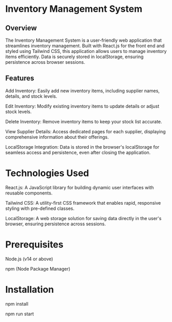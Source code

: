 # Inventory Management System

## Overview
The Inventory Management System is a user-friendly web application that streamlines inventory management. Built with React.js for the front end and styled using Tailwind CSS, this application allows users to manage inventory items efficiently. Data is securely stored in localStorage, ensuring persistence across browser sessions.

## Features

Add Inventory: Easily add new inventory items, including supplier names, details, and stock levels.

Edit Inventory: Modify existing inventory items to update details or adjust stock levels.

Delete Inventory: Remove inventory items to keep your stock list accurate.

View Supplier Details: Access dedicated pages for each supplier, displaying comprehensive information about their offerings.

LocalStorage Integration: Data is stored in the browser's localStorage for seamless access and persistence, even after closing the application.

# Technologies Used
React.js: A JavaScript library for building dynamic user interfaces with reusable components.

Tailwind CSS: A utility-first CSS framework that enables rapid, responsive styling with pre-defined classes.

LocalStorage: A web storage solution for saving data directly in the user's browser, ensuring persistence across sessions.

# Prerequisites
Node.js (v14 or above)

npm (Node Package Manager)

# Installation
npm install

npm run start
